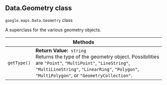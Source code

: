 <h2 id="Data.Geometry"> Data.Geometry class </h2><p>
<code><span itemprop="path">google.maps</span>.<span itemprop="name">Data.Geometry</span></code>
class
</p><p>A superclass for the various geometry objects.</p><div class="devsite-table-wrapper"><table class="methods responsive" summary="class Data.Geometry - Methods">
<thead>
<tr><th colspan="2">Methods</th>
</tr></thead>
<tbody>
<tr>
<td><code><span>getType()</span></code></td>
<td><div><strong>Return Value:</strong>&nbsp; <code>string</code></div>
<div class="desc">Returns the type of the geometry object. Possibilities are <code>"Point"</code>, <code>"MultiPoint"</code>, <code>"LineString"</code>, <code>"MultiLineString"</code>, <code>"LinearRing"</code>, <code>"Polygon"</code>, <code>"MultiPolygon"</code>, or <code>"GeometryCollection"</code>.</div></td>
</tr>
</tbody>
</table></div>